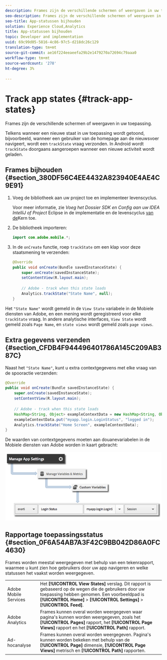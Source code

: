 ```yaml
---
description: Frames zijn de verschillende schermen of weergaven in uw toepassing.
seo-description: Frames zijn de verschillende schermen of weergaven in uw toepassing.
seo-title: App-statussen bijhouden
solution: Experience Cloud,Analytics
title: App-statussen bijhouden
topic: Developer and implementation
uuid: 69c99d05-5816-4c86-97c5-d218dc26c129
translation-type: tm+mt
source-git-commit: ae16f224eeaeefa29b2e1479270a72694c79aaa0
workflow-type: tm+mt
source-wordcount: '278'
ht-degree: 3%

---
```



# Track app states {#track-app-states}

Frames zijn de verschillende schermen of weergaven in uw toepassing.

Telkens wanneer een nieuwe staat in uw toepassing wordt getoond, bijvoorbeeld, wanneer een gebruiker van de homepage aan de nieuwsvoer navigeert, wordt een `trackState` vraag verzonden. In Android wordt `trackState` doorgaans aangeroepen wanneer een nieuwe activiteit wordt geladen.

## Frames bijhouden {#section_380DF56C4EE4432A823940E4AE4C9E91}

1. Voeg de bibliotheek aan uw project toe en implementeer levenscyclus.

   Voor meer informatie, zie *Voeg het Dossier SDK en Config aan uw IDEA IntelliJ of Project* Eclipse in de implementatie en de levenscyclus [van de](/help/android/getting-started/dev-qs.md)Kern toe.

1. De bibliotheek importeren:

   ```java
   import com.adobe.mobile.*;
   ```

1. In de `onCreate` functie, roep `trackState` om een klap voor deze staatsmening te verzenden:

   ```java
   @Override 
   public void onCreate(Bundle savedInstanceState) { 
       super.onCreate(savedInstanceState); 
       setContentView(R.layout.main); 
   
       // Adobe - track when this state loads 
       Analytics.trackState("State Name", null); 
   }
   ```

Het `"State Name"` wordt gemeld in de `View State` variabele in de Mobiele diensten van Adobe, en een mening wordt geregistreerd voor elke `trackState` vraag. In andere analytische interfaces, `View State` wordt gemeld zoals `Page Name`, en `state views` wordt gemeld zoals `page views`.

## Extra gegevens verzenden {#section_CFDB4F944496401786A145C209AB387C}

Naast het `"State Name"`, kunt u extra contextgegevens met elke vraag van de spooractie verzenden:

```java
@Override 
public void onCreate(Bundle savedInstanceState) { 
    super.onCreate(savedInstanceState); 
    setContentView(R.layout.main); 
  
    // Adobe - track when this state loads 
    HashMap<String, Object> exampleContextData = new HashMap<String, Object>(); 
    exampleContextData.put("myapp.login.LoginStatus", "logged in"); 
    Analytics.trackState("Home Screen", exampleContextData); 
}
```

De waarden van contextgegevens moeten aan douanevariabelen in de Mobiele diensten van Adobe worden in kaart gebracht:

![](assets/map-variable-context-state.png)

## Rapportage toepassingsstatus {#section_0F6A54AB7A3F42C9BB042D86A0FC4630}

Frames worden meestal weergegeven met behulp van een tekenrapport, waarmee u kunt zien hoe gebruikers door uw app navigeren en welke statussen het vaakst worden weergegeven.

|  |  |
|--- |--- |
| Adobe Mobile Services | Het **[!UICONTROL View States]** verslag. Dit rapport is gebaseerd op de wegen die de gebruikers door uw toepassing hebben genomen. Een voorbeeldpad is **[!UICONTROL Home]** > **[!UICONTROL Settings]** > **[!UICONTROL Feed]**. |
| Adobe Analytics | Frames kunnen overal worden weergegeven waar pagina&#39;s kunnen worden weergegeven, zoals het **[!UICONTROL Pages]** rapport, het **[!UICONTROL Page Views]** rapport en het **[!UICONTROL Path]** rapport. |
| Ad-hocanalyse | Frames kunnen overal worden weergegeven. Pagina&#39;s kunnen worden bekeken met behulp van de **[!UICONTROL Page]** dimensie, **[!UICONTROL Page Views]** metrisch en **[!UICONTROL Path]** rapporten. |


